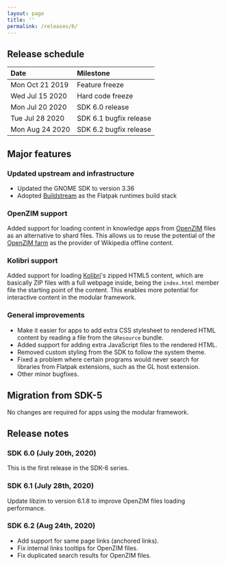 ```yaml
---
layout: page
title: ''
permalink: /releases/6/
---
```


## Release schedule ##

| Date             | Milestone
|:-----------------|:---------
| Mon Oct 21 2019  | Feature freeze
| Wed Jul 15 2020  | Hard code freeze
| Mon Jul 20 2020  | SDK 6.0 release
| Tue Jul 28 2020  | SDK 6.1 bugfix release
| Mon Aug 24 2020  | SDK 6.2 bugfix release

## Major features ##

### Updated upstream and infrastructure ###

- Updated the GNOME SDK to version 3.36
- Adopted [Buildstream](https://www.buildstream.build/) as the Flatpak runtimes build stack

### OpenZIM support ###

Added support for loading content in knowledge apps from [OpenZIM](https://openzim.org/) files as an alternative to shard files. This allows us to reuse the potential of the [OpenZIM farm](https://farm.openzim.org/) as the provider of Wikipedia offline content.

### Kolibri support ###

Added support for loading [Kolibri](https://learningequality.org/kolibri/)'s zipped HTML5 content, which are basically ZIP files with a full webpage inside, being the `index.html` member file the starting point of the content. This enables more potential for interactive content in the modular framework.

### General improvements ##

- Make it easier for apps to add extra CSS stylesheet to rendered HTML content by reading a file from the `GResource` bundle.
- Added support for adding extra JavaScript files to the rendered HTML.
- Removed custom styling from the SDK to follow the system theme.
- Fixed a problem where certain programs would never search for libraries from Flatpak extensions, such as the GL host extension.
- Other minor bugfixes.

## Migration from SDK-5 ##

No changes are required for apps using the modular framework.

## Release notes ##

### SDK 6.0 (July 20th, 2020) ###

This is the first release in the SDK-6 series.

### SDK 6.1 (July 28th, 2020) ###

Update libzim to version 6.1.8 to improve OpenZIM files loading performance.

### SDK 6.2 (Aug 24th, 2020) ###

- Add support for same page links (anchored links).
- Fix internal links tooltips for OpenZIM files.
- Fix duplicated search results for OpenZIM files.
